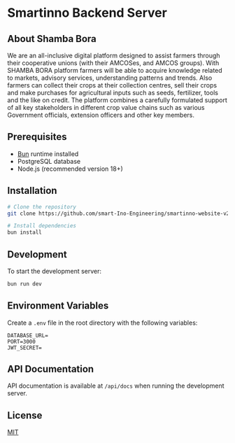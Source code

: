 # Smartinno Backend Server

## About Shamba Bora
We are an all-inclusive digital platform designed to assist farmers through their cooperative unions (with their AMCOSes, and AMCOS groups). With SHAMBA BORA platform farmers will be able to acquire knowledge related to markets, advisory services, understanding patterns and trends. Also farmers can collect their crops at their collection centres, sell their crops and make purchases for agricultural inputs such as seeds, fertilizer, tools and the like on credit. The platform combines a carefully formulated support of all key stakeholders in different crop value chains such as various Government officials, extension officers and other key members.

## Prerequisites
- [Bun](https://bun.sh/) runtime installed
- PostgreSQL database
- Node.js (recommended version 18+)

## Installation

```bash
# Clone the repository
git clone https://github.com/smart-Ino-Engineering/smartinno-website-v2backend.git

# Install dependencies
bun install
```

## Development

To start the development server:

```bash
bun run dev
```

## Environment Variables

Create a `.env` file in the root directory with the following variables:

```env
DATABASE_URL=
PORT=3000
JWT_SECRET=
```

## API Documentation

API documentation is available at `/api/docs` when running the development server.

## License

[MIT](LICENSE)